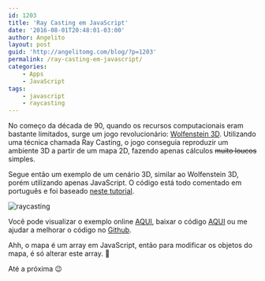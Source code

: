 ```yaml
---
id: 1203
title: 'Ray Casting em JavaScript'
date: '2016-08-01T20:48:01-03:00'
author: Angelito
layout: post
guid: 'http://angelitomg.com/blog/?p=1203'
permalink: /ray-casting-em-javascript/
categories:
    - Apps
    - JavaScript
tags:
    - javascript
    - raycasting
---
```


No começo da década de 90, quando os recursos computacionais eram bastante limitados, surge um jogo revolucionário: [Wolfenstein 3D](http://3d.wolfenstein.com/). Utilizando uma técnica chamada Ray Casting, o jogo conseguia reproduzir um ambiente 3D a partir de um mapa 2D, fazendo apenas cálculos <del>muito loucos</del> simples.

Segue então um exemplo de um cenário 3D, similar ao Wolfenstein 3D, porém utilizando apenas JavaScript. O código está todo comentado em português e foi baseado [neste tutorial](https://dev.opera.com/articles/3d-games-with-canvas-and-raycasting-part-1/).

![raycasting](http://angelitomg.com/blog/wp-content/uploads/2016/08/raycasting.png)

Você pode visualizar o exemplo online [AQUI](http://angelitomg.com/apps/raycasting/), baixar o código [AQUI](https://angelitomg.com/downloads/raycasting.zip) ou me ajudar a melhorar o código no [Github](https://github.com/angelitomg/raycasting).

Ahh, o mapa é um array em JavaScript, então para modificar os objetos do mapa, é só alterar este array. 🙂

Até a próxima 😉